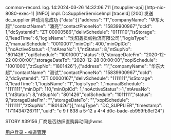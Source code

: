 common-record. log. 14:2024-03-26 14:32:06.711 [rtsupplier-api] [http-nio-8080-exec-1] [INFO] impl. DcSupplierServiceImpl  [traceId] [200] 发送 dc_supplier 异动消息成功 {"data":[{"address": "1","companyName": "华东大超","contactName": "潘亮","contactPhoneNo": "15839900967","dcId": 1,"dcSystemId": "ZT 00000586","delivSchedule": "0111110","isStorage": 0,"leadTime": 6,"logisName": "沈阳鑫贯线物流有限公司","logisType": 2,"manualSchedule": "0010001","minOpl": 400,"minOplCd": 1,"noActiveStatus":-1,"ntAreaNo": 1,"ntStatus": 8,"ntSupNo": "801426","oplSchedule": "1001000","status": 9,"storageDateFm": "2020-12-22 00:00:00","storageDateTo": "2020-12-28 00:00:00","xoplSchedule": "1001000","ztSupNo": "1801426"},{"address": "1","companyName": "华东大超","contactName": "测试","contactPhoneNo": "15839900967","dcId": 2,"dcSystemId": "ZT 00000167","delivSchedule": "1111111","isStorage": 0,"leadTime": 1,"logisName": "1","logisType": 1,"manualSchedule": "1111111","minOpl": 110,"minOplCd": 1,"noActiveStatus":-1,"ntAreaNo": 1,"ntStatus": 8,"ntSupNo": "801426","oplSchedule": "1011111","status": 9,"storageDateFm": "","storageDateTo": "","xoplSchedule": "1111111","ztSupNo": "1801426"}],"msgType": "DC_SUPPLIER","timestamp": "1711434726711","uuid": "e 9 f 838 a 5-12 a 4-4 d0c-bade-eb959fb9cf24"}


STORY #39156 厂商是否纺织直购异动同步wms

[用户登录 - 禅道管理](http://zentao.fn.com/index.php?m=story&f=view&storyID=39156)